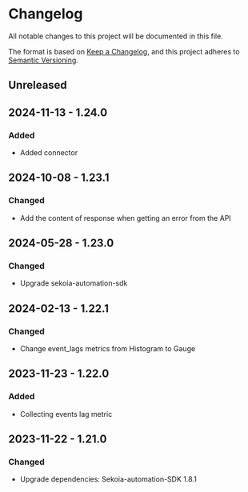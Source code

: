 # Changelog

All notable changes to this project will be documented in this file.

The format is based on [Keep a Changelog](https://keepachangelog.com/en/1.0.0/),
and this project adheres to [Semantic Versioning](https://semver.org/spec/v2.0.0.html).

## Unreleased

## 2024-11-13 - 1.24.0

### Added

- Added connector

## 2024-10-08 - 1.23.1

### Changed

- Add the content of response when getting an error from the API

## 2024-05-28 - 1.23.0

### Changed

- Upgrade sekoia-automation-sdk

## 2024-02-13 - 1.22.1

### Changed

- Change event_lags metrics from Histogram to Gauge

## 2023-11-23 - 1.22.0

### Added

- Collecting events lag metric

## 2023-11-22 - 1.21.0

### Changed

- Upgrade dependencies: Sekoia-automation-SDK 1.8.1
